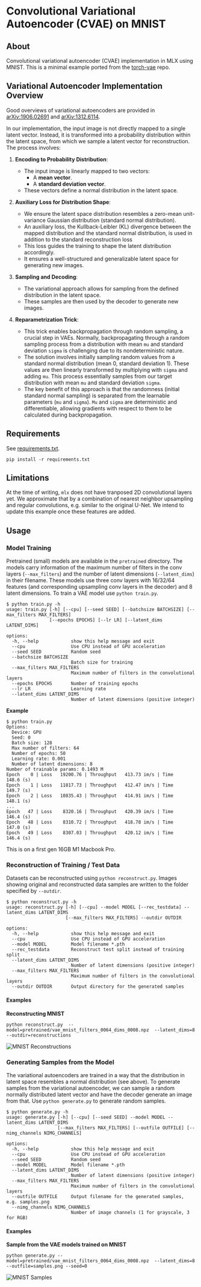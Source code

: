 # Convolutional Variational Autoencoder (CVAE) on MNIST

## About

Convolutional variational autoencoder (CVAE) implementation in MLX using MNIST. This is a minimal example ported from the [torch-vae](https://github.com/menzHSE/torch-vae) repo. 


## Variational Autoencoder Implementation Overview

Good overviews of variational autoencoders are provided in [arXiv:1906.02691](https://arxiv.org/abs/1906.02691) and [arXiv:1312.6114](https://arxiv.org/abs/1312.6114).

In our implementation, the input image is not directly mapped to a single latent vector. Instead, it is transformed into a probability distribution within the latent space, from which we sample a latent vector for reconstruction. The process involves:

1. **Encoding to Probability Distribution**: 
   - The input image is linearly mapped to two vectors: 
     - A **mean vector**.
     - A **standard deviation vector**.
   - These vectors define a normal distribution in the latent space.

2. **Auxiliary Loss for Distribution Shape**: 
   - We ensure the latent space distribution resembles a zero-mean unit-variance Gaussian distribution (standard normal distribution).
   - An auxiliary loss, the Kullback-Leibler (KL) divergence between the mapped distribution and the standard normal distribution, is used in addition to the standard reconstruction loss
   - This loss guides the training to shape the latent distribution accordingly.
   - It ensures a well-structured and generalizable latent space for generating new images.

3. **Sampling and Decoding**: 
   - The variational approach allows for sampling from the defined distribution in the latent space.
   - These samples are then used by the decoder to generate new images.

4. **Reparametrization Trick**:
   - This trick enables backpropagation through random sampling, a crucial step in VAEs. Normally, backpropagating through a random sampling process from a distribution with mean ```mu``` and standard deviation ```sigma``` is challenging due to its nondeterministic nature.
   - The solution involves initially sampling random values from a standard normal distribution (mean 0, standard deviation 1). These values are then linearly transformed by multiplying with ```sigma``` and adding ```mu```. This process essentially samples from our target distribution with mean ```mu``` and standard deviation ```sigma```.
   - The key benefit of this approach is that the randomness (initial standard normal sampling) is separated from the learnable parameters (```mu``` and ```sigma```). ```Mu``` and ```sigma``` are deterministic and differentiable, allowing gradients with respect to them to be calculated during backpropagation. 


## Requirements

See [requirements.txt](requirements.txt). 

```pip install -r requirements.txt```

## Limitations

At the time of writing, ```mlx``` does not have tranposed 2D convolutional layers yet. We approximate that by a combination of nearest neighbor upsampling and regular convolutions, e.g. similar to the original U-Net. We intend to update this example once these features are added. 

## Usage

### Model Training

Pretrained (small) models  are available in the ```pretrained``` directory. The models carry information of the maximum number of filters in the conv layers (```--max_filters```) and the number of latent dimensions (```--latent_dims```) in their filename. These models use three conv layers with 16/32/64 features (and corresponding upsampling conv layers in the decoder) and 8 latent dimensions. To train a VAE model use ```python train.py```. 

```
$ python train.py -h
usage: train.py [-h] [--cpu] [--seed SEED] [--batchsize BATCHSIZE] [--max_filters MAX_FILTERS]
                [--epochs EPOCHS] [--lr LR] [--latent_dims LATENT_DIMS]

options:
  -h, --help            show this help message and exit
  --cpu                 Use CPU instead of GPU acceleration
  --seed SEED           Random seed
  --batchsize BATCHSIZE
                        Batch size for training
  --max_filters MAX_FILTERS
                        Maximum number of filters in the convolutional layers
  --epochs EPOCHS       Number of training epochs
  --lr LR               Learning rate
  --latent_dims LATENT_DIMS
                        Number of latent dimensions (positive integer)
```
**Example**

```
$ python train.py 
Options: 
  Device: GPU
  Seed: 0
  Batch size: 128
  Max number of filters: 64
  Number of epochs: 50
  Learning rate: 0.001
  Number of latent dimensions: 8
Number of trainable params: 0.1493 M
Epoch    0 | Loss   19200.76 | Throughput   413.73 im/s | Time    148.6 (s)
Epoch    1 | Loss   11817.73 | Throughput   412.47 im/s | Time    149.7 (s)
Epoch    2 | Loss   10835.43 | Throughput   414.91 im/s | Time    148.1 (s)
...
Epoch   47 | Loss    8320.16 | Throughput   420.39 im/s | Time    146.4 (s)
Epoch   48 | Loss    8310.72 | Throughput   418.78 im/s | Time    147.0 (s)
Epoch   49 | Loss    8307.03 | Throughput   420.12 im/s | Time    146.4 (s)
```

This is on a first gen 16GB M1 Macbook Pro. 

### Reconstruction of Training / Test Data

Datasets can be reconstructed using ```python reconstruct.py```. Images showing original and reconstructed data samples are written to the folder specified by ```--outdir```.

``` 
$ python reconstruct.py -h
usage: reconstruct.py [-h] [--cpu] --model MODEL [--rec_testdata] --latent_dims LATENT_DIMS
                      [--max_filters MAX_FILTERS] --outdir OUTDIR

options:
  -h, --help            show this help message and exit
  --cpu                 Use CPU instead of GPU acceleration
  --model MODEL         Model filename *.pth
  --rec_testdata        Reconstruct test split instead of training split
  --latent_dims LATENT_DIMS
                        Number of latent dimensions (positive integer)
  --max_filters MAX_FILTERS
                        Maximum number of filters in the convolutional layers
  --outdir OUTDIR       Output directory for the generated samples
```


#### Examples

**Reconstructing MNIST**

```python reconstruct.py  --model=pretrained/vae_mnist_filters_0064_dims_0008.npz  --latent_dims=8 --outdir=reconstructions```

![MNIST Reconstructions](assets/rec_mnist.png)



### Generating Samples from the Model

The variational autoencoders are trained in a way that the distribution in latent space resembles a normal distribution (see above). To generate samples from the variational autoencoder, we can sample a random normally distributed latent vector and have the decoder generate an image from that. Use ```python generate.py``` to generate random samples. 


``` 
$ python generate.py -h
usage: generate.py [-h] [--cpu] [--seed SEED] --model MODEL --latent_dims LATENT_DIMS
                   [--max_filters MAX_FILTERS] [--outfile OUTFILE] [--nimg_channels NIMG_CHANNELS]

options:
  -h, --help            show this help message and exit
  --cpu                 Use CPU instead of GPU acceleration
  --seed SEED           Random seed
  --model MODEL         Model filename *.pth
  --latent_dims LATENT_DIMS
                        Number of latent dimensions (positive integer)
  --max_filters MAX_FILTERS
                        Maximum number of filters in the convolutional layers
  --outfile OUTFILE     Output filename for the generated samples, e.g. samples.png
  --nimg_channels NIMG_CHANNELS
                        Number of image channels (1 for grayscale, 3 for RGB)
```

#### Examples

**Sample from the VAE models trained on MNIST**

```python generate.py --model=pretrained/vae_mnist_filters_0064_dims_0008.npz  --latent_dims=8 --outfile=samples.png --seed=0``` 

![MNIST Samples](assets/samples_mnist.png)

